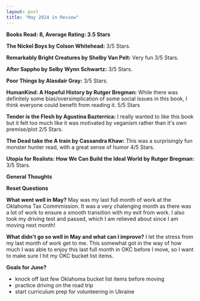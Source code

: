 ```yaml
---
layout: post
title: "May 2024 in Review"
---
```


**Books Read: 8, Average Rating: 3.5 Stars**

**The Nickel Boys by Colson Whitehead:**  3/5 Stars.

**Remarkably Bright Creatures by Shelby Van Pelt:** Very fun  3/5 Stars. 

**After Sappho by Selby Wynn Schwartz:** 3/5 Stars. 

**Poor Things by Alasdair Gray:**  3/5 Stars.

**HumanKind: A Hopeful History by Rutger Bregman:** While there was definitely some bias/oversimplication of some social issues in this book, I think everyone could benefit from reading it. 5/5 Stars

**Tender is the Flesh by Agustina Bazterrica:** I really wanted to like this book but it felt too much like it was motivated by veganism rather than it's own premise/plot 2/5 Stars.

**The Dead take the A train by Cassandra Khaw:** This was a surprisingly fun monster hunter read, with a great sense of humor 4/5 Stars.

**Utopia for Realists: How We Can Build the Ideal World by Rutger Bregman:** 3/5 Stars.


**General Thoughts**

**Reset Questions**

**What went well in May?**
May was my last full month of work at the Oklahoma Tax Commmission. It was a very chalenging month as there was a lot of work to ensure a smooth transition with my exit from work. I also took my driving test and passed, which I am relieved about since I am moving next month! 

**What didn't go so well in May and what can I improve?**
I let the stress from my last month of work get to me. This somewhat got in the way of how much I was able to enjoy this last full month in OKC before I move, so I want to make sure I hit my OKC bucket list items.

**Goals for June?**
- knock off last few Oklahoma bucket list items before moving
- practice driving on the road trip
- start curriculum prep for volunteering in Ukraine

